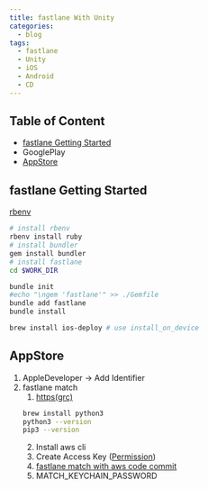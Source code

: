 ```yaml
---
title: fastlane With Unity
categories:
  - blog
tags:
  - fastlane
  - Unity
  - iOS
  - Android
  - CD
---
```

  
## Table of Content
 - [fastlane Getting Started](#fastlane-getting-started)
 - GooglePlay
 - [AppStore](#appstore)

fastlane Getting Started
---
[rbenv](https://github.com/rbenv/rbenv#homebrew)
```bash
# install rbenv
rbenv install ruby
# install bundler
gem install bundler
# install fastlane
cd $WORK_DIR

bundle init
#echo "\ngem 'fastlane'" >> ./Gemfile
bundle add fastlane
bundle install

brew install ios-deploy # use install_on_device
```

AppStore
---

1. AppleDeveloper -> Add Identifier
2. fastlane match
   1. [https(grc)](https://docs.aws.amazon.com/ko_kr/codecommit/latest/userguide/setting-up-git-remote-codecommit.html)
   ```bash
   brew install python3
   python3 --version
   pip3 --version
   ```
   2. Install aws cli
   3. Create Access Key ([Permission](https://ap-northeast-2.console.aws.amazon.com/codesuite/codecommit/repositories?region=ap-northeast-2))
   4. [fastlane match with aws code commit](https://qiita.com/sekitaka_1214/items/d3a9c771437e5abeb562)
   5. MATCH_KEYCHAIN_PASSWORD